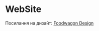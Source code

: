 # WebSite
Посилання на дизайт: [Foodwagon Design](https://www.figma.com/design/6bFBKa4kTj13TNu1EVok15/FoodWagon-Food-Delivery-Landing-Template-by-ThemeWagon--Community-?node-id=342-144&t=4DPNuXrfWex7tvyZ-1)